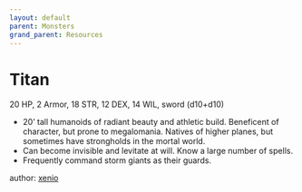 ```yaml
---
layout: default
parent: Monsters
grand_parent: Resources
---
```


# Titan
20 HP, 2 Armor, 18 STR, 12 DEX, 14 WIL, sword (d10+d10)
-   20’ tall humanoids of radiant beauty and athletic build. Beneficent
    of character, but prone to megalomania. Natives of higher planes,
    but sometimes have strongholds in the mortal world.
-   Can become invisible and levitate at will. Know a large number of
    spells.
-   Frequently command storm giants as their guards.

author: [xenio](https://xenioinabottle.blogspot.com)
